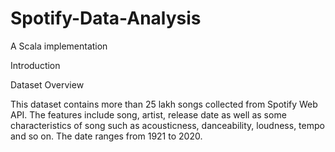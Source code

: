 # Spotify-Data-Analysis
A Scala implementation

Introduction 



Dataset Overview

This dataset contains more than 25 lakh songs collected from Spotify Web API. The features include song, artist, release date as well as some characteristics of song such as acousticness, danceability, loudness, tempo and so on. The date ranges from 1921 to 2020.
